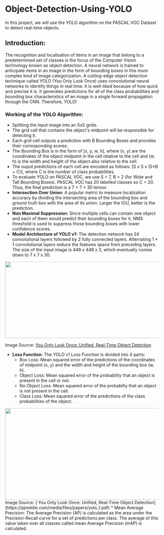 # Object-Detection-Using-YOLO
In this project, we will use the YOLO algorithm on the PASCAL VOC Dataset to detect real-time objects.

## Introduction:
The recognition and localisation of items in an image that belong to a predetermined set of classes is the focus of the Computer Vision technology known as object detection. A neural network is trained to anticipate items in an image in the form of bounding boxes in this more complex kind of image categorization. A cutting-edge object detection technique called YOLO (You Only Look Once) uses convolutional neural networks to identify things in real time. It is well-liked because of how quick and precise it is. It generates predictions for all of the class probabilities and bounding box characteristics of an image in a single forward propagation through the CNN. Therefore, YOLO!

### Working of the YOLO Algorithm:
* Splitting the input image into an SxS grids.
* The grid cell that contains the object's midpoint will be responsible for detecting it.
* Each grid cell outputs a prediction with B Bounding Boxes and provides their corresponding scores.
* The Bounding Box is in the form of [x, y, w, h], where (x, y) are the coordinates of the object midpoint in the cell relative to the cell and (w, h) is the width and height of the object also relative to the cell.
* The ouput predictions of each cell are encoded as follows: [S x S x (5*B + C)], where C is the number of class probabilities.
* To evaluate YOLO on PASCAL VOC, we use S = 7, B = 2 (for Wide and Tall Bounding Boxes). PASCAL VOC has 20 labelled classes so C = 20. Thus, the final prediction is a 7 × 7 × 30 tensor.
* **Intersection Over Union:** A popular metric to measure localization accuracy by dividing the intersecting area of the bounding box and ground truth box with the area of its union. Larger the IOU, better is the prediction.
* **Non Maximal Suppression:** Since multiple cells can contain one object and each of them would predict their bounding boxes for it, NMS threshold is used to suppress those bounding boxes with lower confidence scores.
* **Model Architecture of YOLO v1:** The detection network has 24 convolutional layers followed by 2 fully connected layers. Alternating 1 × 1 convolutional layers reduce the features space from preceding layers. The size of the input image is 448 x 448 x 3, which eventually comes down to 7 x 7 x 30.

<img src="https://user-images.githubusercontent.com/88222317/185391657-8acd2b08-3622-4a24-a66a-d49f7509321e.png" width="600" height="250" />

Image Source: [ You Only Look Once: Unified, Real-Time Object Detection](https://pjreddie.com/media/files/papers/yolo_1.pdf)

* **Loss Function:** The  YOLO v1 Loss Function is divided into 4 parts:
  * Box Loss: Mean squared error of the predictions of the coordinates of midpoint (x, y) and the width and height of the bounding box (w, h).
  * Object Loss: Mean squared error of the probability that an object is present in the cell or not.
  * No Object Loss: Mean squared error of the probabilty that an object is not present in the cell.
  * Class Loss: Mean squared error of the predictions of the class probabilities of the object.
  
  
<img src="https://user-images.githubusercontent.com/88222317/185396853-058b5ae3-3b34-435d-bd3c-d0d8fa5b313b.png" width="600" height="300" />
Image Source: [ You Only Look Once: Unified, Real-Time Object Detection](https://pjreddie.com/media/files/papers/yolo_1.pdf)
 * Mean Average Precision: The Average Precision (AP) is calculated as the area under the Precision-Recall curve for a set of predictions per class. The average of this value taken over all classes called mean Average Precision (mAP) is calculated.
  



